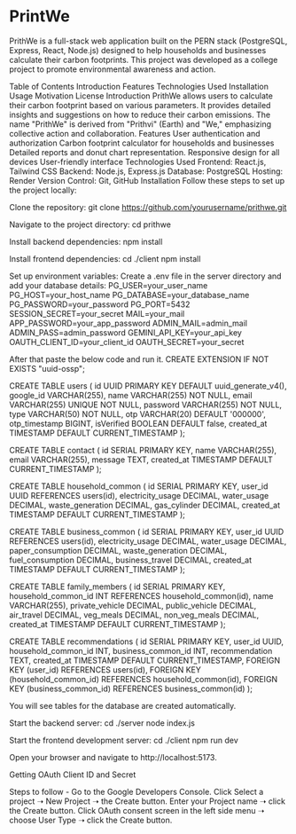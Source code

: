 # PrintWe
PrithWe is a full-stack web application built on the PERN stack (PostgreSQL, Express, React, Node.js) designed to help households and businesses calculate their carbon footprints. This project was developed as a college project to promote environmental awareness and action.

Table of Contents
Introduction
Features
Technologies Used
Installation
Usage
Motivation
License
Introduction
PrithWe allows users to calculate their carbon footprint based on various parameters. It provides detailed insights and suggestions on how to reduce their carbon emissions. The name "PrithWe" is derived from "Prithvi" (Earth) and "We," emphasizing collective action and collaboration.
Features
User authentication and authorization
Carbon footprint calculator for households and businesses
Detailed reports and donut chart representation.
Responsive design for all devices
User-friendly interface
Technologies Used
Frontend: React.js, Tailwind CSS
Backend: Node.js, Express.js
Database: PostgreSQL
Hosting: Render
Version Control: Git, GitHub
Installation
Follow these steps to set up the project locally:

Clone the repository: 
git clone https://github.com/yourusername/prithwe.git

Navigate to the project directory:
cd prithwe

Install backend dependencies:
npm install

Install frontend dependencies:
cd ./client
npm install

Set up environment variables:
Create a .env file in the server directory and add your database details:
PG_USER=your_user_name
PG_HOST=your_host_name
PG_DATABASE=your_database_name
PG_PASSWORD=your_password
PG_PORT=5432
SESSION_SECRET=your_secret
MAIL=your_mail
APP_PASSWORD=your_app_password
ADMIN_MAIL=admin_mail
ADMIN_PASS=admin_password
GEMINI_API_KEY=your_api_key
OAUTH_CLIENT_ID=your_client_id
OAUTH_SECRET=your_secret

After that paste the below code and run it.
CREATE EXTENSION IF NOT EXISTS "uuid-ossp";

CREATE TABLE users (
    id UUID PRIMARY KEY DEFAULT uuid_generate_v4(),
    google_id VARCHAR(255),
    name VARCHAR(255) NOT NULL,
    email VARCHAR(255) UNIQUE NOT NULL,
    password VARCHAR(255) NOT NULL,
    type VARCHAR(50) NOT NULL,
    otp VARCHAR(20) DEFAULT '000000',
    otp_timestamp BIGINT,
    isVerified BOOLEAN DEFAULT false,
   created_at TIMESTAMP DEFAULT CURRENT_TIMESTAMP
);

CREATE TABLE contact (
    id SERIAL PRIMARY KEY,
    name VARCHAR(255),
    email VARCHAR(255),
    message TEXT,
    created_at TIMESTAMP DEFAULT CURRENT_TIMESTAMP
);

CREATE TABLE household_common (
    id SERIAL PRIMARY KEY,
    user_id UUID REFERENCES users(id),
    electricity_usage DECIMAL,
    water_usage DECIMAL,
    waste_generation DECIMAL,
    gas_cylinder DECIMAL,
    created_at TIMESTAMP DEFAULT CURRENT_TIMESTAMP
);

CREATE TABLE business_common (
    id SERIAL PRIMARY KEY,
    user_id UUID REFERENCES users(id),
    electricity_usage DECIMAL,
    water_usage DECIMAL,
    paper_consumption DECIMAL,
    waste_generation DECIMAL,
    fuel_consumption DECIMAL,
    business_travel DECIMAL,
    created_at TIMESTAMP DEFAULT CURRENT_TIMESTAMP
);

CREATE TABLE family_members (
    id SERIAL PRIMARY KEY,
    household_common_id INT REFERENCES household_common(id),
    name VARCHAR(255),
    private_vehicle DECIMAL,
    public_vehicle DECIMAL,
    air_travel DECIMAL,
    veg_meals DECIMAL,
    non_veg_meals DECIMAL,
    created_at TIMESTAMP DEFAULT CURRENT_TIMESTAMP
);

CREATE TABLE recommendations (
    id SERIAL PRIMARY KEY,
    user_id UUID,
    household_common_id INT,
    business_common_id INT,
    recommendation TEXT,
    created_at TIMESTAMP DEFAULT CURRENT_TIMESTAMP,
    FOREIGN KEY (user_id) REFERENCES users(id),
    FOREIGN KEY (household_common_id) REFERENCES household_common(id),
    FOREIGN KEY (business_common_id) REFERENCES business_common(id)
);

You will see tables for the database are created automatically.

Start the backend server:
cd ./server
node index.js

Start the frontend development server:
cd ./client
npm run dev

Open your browser and navigate to http://localhost:5173.

Getting OAuth Client ID and Secret

Steps to follow -
Go to the Google Developers Console. Click Select a project ➝ New Project ➝ the Create button.
Enter your Project name ➝ click the Create button.
Click OAuth consent screen in the left side menu ➝ choose User Type ➝ click the Create button.
